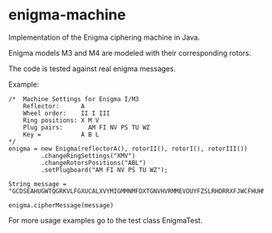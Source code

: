 # enigma-machine
Implementation of the Enigma ciphering machine in Java.

Enigma models M3 and M4 are modeled with their corresponding rotors.

The code is tested against real enigma messages.

Example:

    /*  Machine Settings for Enigma I/M3
        Reflector:      A
        Wheel order:    II I III
        Ring positions: X M V
        Plug pairs: 	  AM FI NV PS TU WZ
        Key =           A B L
    */
    enigma = new Enigma(reflectorA(), rotorII(), rotorI(), rotorIII())
             .changeRingSettings("XMV")
             .changeRotorsPositions("ABL")
             .setPlugboard("AM FI NV PS TU WZ");

    String message = "GCDSEAHUGWTQGRKVLFGXUCALXVYMIGMMNMFDXTGNVHVRMMEVOUYFZSLRHDRRXFJWCFHUHMUNZEFRDISIKBGPMYVXUZ";

    enigma.cipherMessage(message)


For more usage examples go to the test class EnigmaTest.
